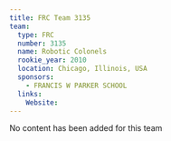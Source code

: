 ```yaml
---
title: FRC Team 3135
team:
  type: FRC
  number: 3135
  name: Robotic Colonels
  rookie_year: 2010
  location: Chicago, Illinois, USA
  sponsors:
    - FRANCIS W PARKER SCHOOL
  links:
    Website: 
---
```

No content has been added for this team